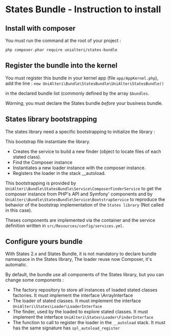 States Bundle - Instruction to install
======================================

Install with composer
---------------------
You must run the command at the root of your project :

`php composer.phar require unialteri/states-bundle`

Register the bundle into the kernel
-----------------------------------
You must register this bundle in your kernel app (file `app/AppKernel.php`), add the line :
`new UniAlteri\Bundle\StatesBundle\UniAlteriStatesBundle()`

in the declared bundle list (commonly defined by the array `$bundles`.

*Warning*, you must declare the States bundle *before* your business bundle.

States library bootstrapping
---------------------------

The states library need a specific bootstrapping to initialize the library :

This bootstrap file instantiate the library.

*   Creates the service to build a new finder (object to locate files of each stated class).
*   Find the Composer instance
*   Instantiates a new loader instance with the composer instance. 
*   Registers the loader in the stack __autoload.

This bootstrapping is provided by `UniAlteri\Bundle\StatesBundle\Service\ComposerFinderService` to get the composer instance
from PHP's API and Symfony' components and by `UniAlteri\Bundle\StatesBundle\Service\BootstrapService` to reproduce
the behavior of the bootstrap implementation of the `States library` (Not called in this case).

Theses components are implemented via the container and the service definition written in `src/Resources/config/services.yml`.

Configure yours bundle
----------------------
With States 2.x and States Bundle, it is not mandatory to declare bundle namespace in the States library,
The loader reuse now Composer, it's automatic.

By default, the bundle use all components of the States library, but you can change some components :

*  The factory repository to store all instances of loaded stated classes factories. It must implement the interface \ArrayInterface
*  The loader of stated classes. It must implement the interface `UniAlteri\States\Loader\LoaderInterface`
*  The finder, used by the loaded to explore stated classes. It must implement the interface `UniAlteri\States\Loader\FinderInterface`
*  The function to call to register the loader in the `__autoload` stack. It must has the same signature has `spl_autoload_register`
